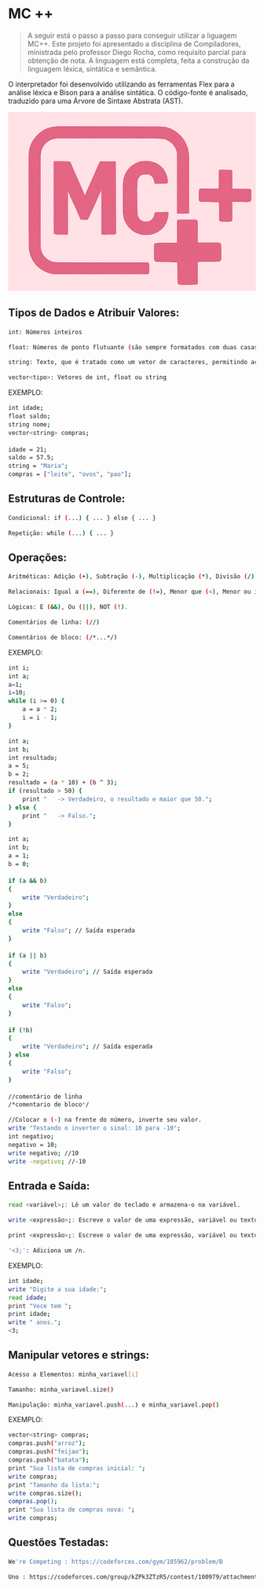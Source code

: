 # MC ++
>A seguir está o passo a passo para conseguir utilizar a liguagem MC++. Este projeto foi apresentado a disciplina de Compiladores, ministrada pelo professor Diego Rocha, como requisito parcial para obtenção de nota. A linguagem está completa, feita a construção da linguagem léxica, sintática e semântica.

O interpretador foi desenvolvido utilizando as ferramentas Flex para a análise léxica e Bison para a análise sintática. O código-fonte  é analisado, traduzido para uma Árvore de Sintaxe Abstrata (AST).

![](logo.png)

## Tipos de Dados e Atribuir Valores:

```sh
int: Números inteiros
```
```sh
float: Números de ponto flutuante (são sempre formatados com duas casas decimais em operações aritméticas)
```
```sh
string: Texto, que é tratado como um vetor de caracteres, permitindo acesso a caracteres individuais
```
```sh
vector<tipo>: Vetores de int, float ou string
```

EXEMPLO:
```sh
int idade;
float saldo;
string nome;
vector<string> compras;

idade = 21;
saldo = 57.5;
string = "Maria";
compras = ["leite", "ovos", "pao"];
```

## Estruturas de Controle:

```sh
Condicional: if (...) { ... } else { ... }
```
```sh
Repetição: while (...) { ... }
```

## Operações:

```sh
Aritméticas: Adição (+), Subtração (-), Multiplicação (*), Divisão (/) e Potência (^)
```
```sh
Relacionais: Igual a (==), Diferente de (!=), Menor que (<), Menor ou igual a (<=), Maior que (>), Maior ou igual a (>=).
```
```sh
Lógicas: E (&&), Ou (||), NOT (!).
```
```sh
Comentários de linha: (//)
```
```sh
Comentários de bloco: (/*...*/)
```

EXEMPLO:
```sh
int i;
int a;
a=1;
i=10;
while (i >= 0) {
    a = a * 2;
    i = i - 1;
}
```
```sh
int a;
int b;
int resultado;
a = 5;
b = 2;
resultado = (a * 10) + (b ^ 3);
if (resultado > 50) {
    print "   -> Verdadeiro, o resultado e maior que 50.";
} else {
    print "   -> Falso.";
}
```
```sh
int a;
int b;
a = 1; 
b = 0;

if (a && b) 
{
    write "Verdadeiro";
} 
else 
{
    write "Falso"; // Saída esperada
}

if (a || b) 
{
    write "Verdadeiro"; // Saída esperada
} 
else 
{
    write "Falso";
}

if (!b) 
{
    write "Verdadeiro"; // Saída esperada
} else 
{
    write "Falso";
}

//comentário de linha
/*comentario de bloco*/
```
```sh
//Colocar o (-) na frente do número, inverte seu valor.
write "Testando o inverter o sinal: 10 para -10";
int negativo;
negativo = 10;
write negativo; //10
write -negativo; //-10
```

## Entrada e Saída:

```sh
read <variável>;: Lê um valor do teclado e armazena-o na variável.
```
```sh
write <expressão>;: Escreve o valor de uma expressão, variável ou texto na tela COM /n no final.
```
```sh
print <expressão>;: Escreve o valor de uma expressão, variável ou texto na tela SEM /n no final.
```
```sh
'<3;': Adiciona um /n.
```
EXEMPLO:
```sh
int idade;
write "Digite a sua idade:";
read idade;
print "Voce tem ";
print idade;
write " anos.";
<3;
```

## Manipular vetores e strings:

```sh
Acesso a Elementos: minha_variavel[i]
```
```sh
Tamanho: minha_variavel.size()
```
```sh
Manipulação: minha_variavel.push(...) e minha_variavel.pop()
```
EXEMPLO:
```sh
vector<string> compras;
compras.push("arroz");
compras.push("feijao");
compras.push("batata");
print "Sua lista de compras inicial: ";
write compras;
print "Tamanho da lista:";
write compras.size();
compras.pop();
print "Sua lista de compras nova: ";
write compras;
```
## Questões Testadas:

```sh
We're Competing : https://codeforces.com/gym/105962/problem/B
```
```sh
Uno : https://codeforces.com/group/kZPk3ZTzR5/contest/100979/attachments/download/4289/maratona-mineira-2015-en.pdf
```



